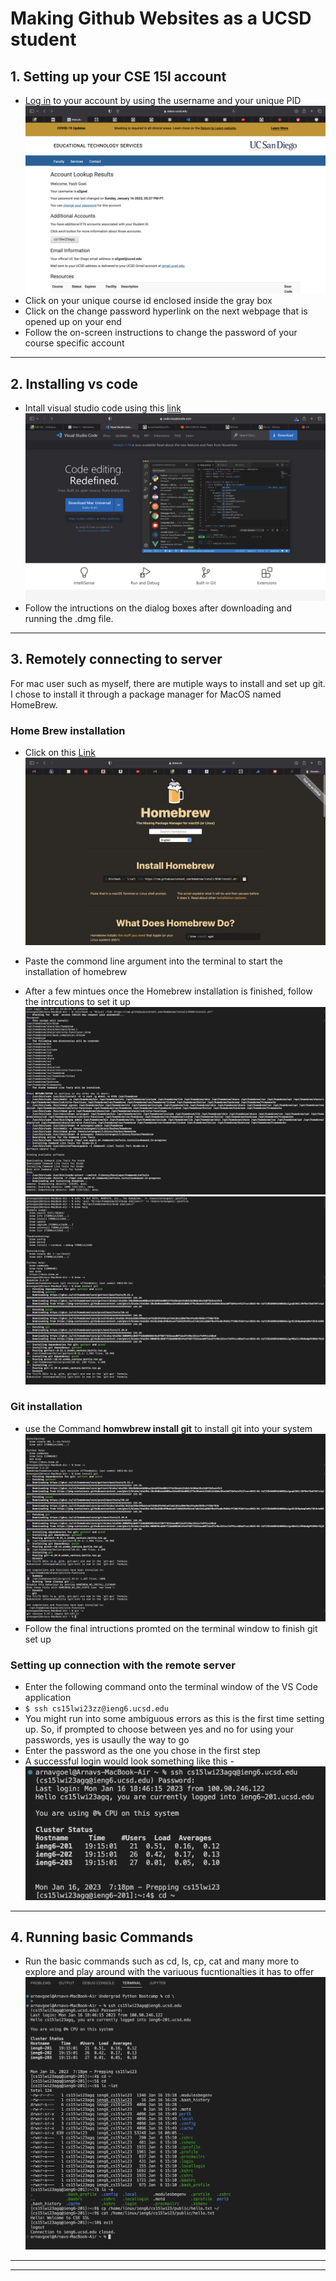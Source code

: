# Making Github Websites as a UCSD student

## 1. Setting up your CSE 15l account
  - [Log in](https://sdacs.ucsd.edu/~icc/index.php) to your account by using the username and your unique PID 
  ![](add1.png)
  - Click on your unique course id enclosed inside the gray box
  - Click on the change password hyperlink on the next webpage that is opened up on your end 
  - Follow the on-screen instructions to change the password of your course specific account

***

## 2. Installing vs code 
  - Intall visual studio code using this [link](https://code.visualstudio.com/)
  ![](vs%20code%20install%20ss.png)
  - Follow the intructions on the dialog boxes after downloading and running the .dmg file.

***

## 3. Remotely connecting to server 
For mac user such as myself, there are mutiple ways to install and set up git.
I chose to install it through a package manager for MacOS named HomeBrew.


  ### Home Brew installation
  - Click on this [Link](https://brew.sh)
  ![Home brew installation page](Hb%20install%20ss.png)
  
  - Paste the commond line argument into the terminal to start the installation of homebrew
  - After a few mintues once the Homebrew installation is finished, follow the intrcutions to set it up
![Installing homebrew](SS1.png)
![Installing homebrew](SS2.png)


  ### Git installation
   - use the Command **homwbrew install git** to install git into your system
![Setting git up](SS3.png)
   - Follow the final intructions promted on the terminal window to finish git set up
  
  
  ### Setting up connection with the remote server
  - Enter the following command onto the terminal window of the VS Code application 
  - `$ ssh cs15lwi23zz@ieng6.ucsd.edu`
  - You might run into some ambiguous errors as this is the first time setting up. So, if prompted to choose between yes and no for using your passwords, yes is usaully the way to go 
  - Enter the password as the one you chose in the first step
  - A successful login would look something like this -
  ![](add2.png)
  
***

## 4. Running basic Commands
- Run the basic commands such as cd, ls, cp, cat and many more to explore and play around with the variuous fucntionalties it has to offer
![Image containing basic commads run on a terminal window along with their outputs](Running%20commands%20ss.png)

***
***
